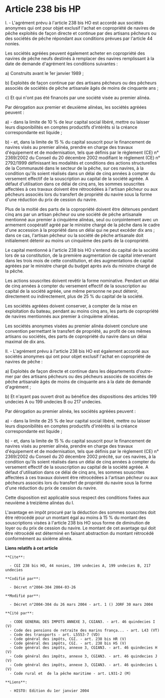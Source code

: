 # Article 238 bis HP

I. - L'agrément prévu à l'article 238 bis HO est accordé aux sociétés anonymes qui ont pour objet exclusif l'achat en
copropriété de navires de pêche exploités de façon directe et continue par des artisans pêcheurs ou des sociétés de pêche
répondant aux conditions prévues par l'article 44 nonies.

Les sociétés agréées peuvent également acheter en copropriété des navires de pêche neufs destinés à remplacer des navires
remplissant à la date de demande d'agrément les conditions suivantes :

a) Construits avant le 1er janvier 1989 ;

b) Exploités de façon continue par des artisans pêcheurs ou des pêcheurs associés de sociétés de pêche artisanale âgés de
moins de cinquante ans ;

c) Et qui n'ont pas été financés par une société visée au premier alinéa.

Par dérogation aux premier et deuxième alinéas, les sociétés agréées peuvent :

a) - dans la limite de 10 % de leur capital social libéré, mettre ou laisser leurs disponibilités en comptes productifs
d'intérêts si la créance correspondante est liquide ;

b) - et, dans la limite de 15 % du capital souscrit pour le financement de navires visés au premier alinéa, prendre en charge
des travaux d'équipement et de modernisation, tels que définis par le règlement (CE) n° 2369/2002 du Conseil du 20 décembre
2002 modifiant le règlement (CE) n° 2792/1999 définissant les modalités et conditions des actions structurelles de la
Communauté dans le secteur de la pêche, sur ces navires, à la condition qu'ils soient réalisés dans un délai de cinq années à
compter du versement effectif de la souscription au capital de la société agréée. A défaut d'utilisation dans ce délai de
cinq ans, les sommes souscrites affectées à ces travaux doivent être rétrocédées à l'artisan pêcheur ou aux pêcheurs associés
lors du transfert de propriété du navire sous la forme d'une réduction du prix de cession du navire.

Plus de la moitié des parts de la copropriété doivent être détenues pendant cinq ans par un artisan pêcheur ou une société de
pêche artisanale mentionné aux premier à cinquième alinéas, seul ou conjointement avec un armement coopératif agréé par le
ministre chargé de la pêche dans le cadre d'une accession à la propriété dans un délai qui ne peut excéder dix ans ; dans ce
cas, l'artisan pêcheur ou la société de pêche artisanale doit initialement détenir au moins un cinquième des parts de la
copropriété.

Le capital mentionné à l'article 238 bis HO s'entend du capital de la société lors de sa constitution, de la première
augmentation de capital intervenant dans les trois mois de cette constitution, et des augmentations de capital agréées par le
ministre chargé du budget après avis du ministre chargé de la pêche.

Les actions souscrites doivent revêtir la forme nominative. Pendant un délai de cinq années à compter du versement effectif
de la souscription au capital de la société agréée, une même personne ne peut détenir, directement ou indirectement, plus de
25 % du capital de la société.

Les sociétés agréées doivent conserver, à compter de la mise en exploitation du bateau, pendant au moins cinq ans, les parts
de copropriété de navires mentionnés aux premier à cinquième alinéas.

Les sociétés anonymes visées au premier alinéa doivent conclure une convention permettant le transfert de propriété, au
profit de ces mêmes artisans ou sociétés, des parts de copropriété du navire dans un délai maximal de dix ans.

II. - L'agrément prévu à l'article 238 bis HO est également accordé aux sociétés anonymes qui ont pour objet exclusif l'achat
en copropriété de navires de pêche :

a) Exploités de façon directe et continue dans les départements d'outre-mer par des artisans pêcheurs ou des pêcheurs
associés de sociétés de pêche artisanale âgés de moins de cinquante ans à la date de demande d'agrément ;

b) Et n'ayant pas ouvert droit au bénéfice des dispositions des articles 199 undecies A ou 199 undecies B ou 217 undecies.

Par dérogation au premier alinéa, les sociétés agréées peuvent :

a) - dans la limite de 25 % de leur capital social libéré, mettre ou laisser leurs disponibilités en comptes productifs
d'intérêts si la créance correspondante est liquide ;

b) - et, dans la limite de 15 % du capital souscrit pour le financement de navires visés au premier alinéa, prendre en charge
des travaux d'équipement et de modernisation, tels que définis par le règlement (CE) n° 2369/2002 du Conseil du 20 décembre
2002 précité, sur ces navires, à la condition qu'ils soient réalisés dans un délai de cinq années à compter du versement
effectif de la souscription au capital de la société agréée. A défaut d'utilisation dans ce délai de cinq ans, les sommes
souscrites affectées à ces travaux doivent être rétrocédées à l'artisan pêcheur ou aux pêcheurs associés lors du transfert de
propriété du navire sous la forme d'une réduction du prix de cession du navire.

Cette disposition est applicable sous respect des conditions fixées aux neuvième à treizième alinéas du I.

L'avantage en impôt procuré par la déduction des sommes souscrites doit être rétrocédé pour un montant égal au moins à 15 %
du montant des souscriptions visées à l'article 238 bis HO sous forme de diminution de loyer ou du prix de cession du navire.
Le montant de cet avantage qui doit être rétrocédé est déterminé en faisant abstraction du montant rétrocédé conformément au
sixième alinéa.

**Liens relatifs à cet article**

	**Cite**:

	  - CGI 238 bis HO, 44 nonies, 199 undecies A, 199 undecies B, 217 undecies

	**Codifié par**:

	  - Décret n°2004-304 2004-03-26

	**Modifié par**:

	  - Décret n°2004-304 du 26 mars 2004 - art. 1 () JORF 30 mars 2004

	**Cité par**:

	  - CODE GENERAL DES IMPOTS ANNEXE 3, CGIAN3. - art. 46 quindecies I (V)
	  - Code des pensions de retraite des marins frança... - art. L43 (VT)
	  - Code des transports - art. L5553-7 (VD)
	  - Code général des impôts, CGI. - art. 238 bis HR (V)
	  - Code général des impôts, CGI. - art. 238 bis HS (V)
	  - Code général des impôts, annexe 3, CGIAN3. - art. 46 quindecies H (V)
	  - Code général des impôts, annexe 3, CGIAN3. - art. 46 quindecies J (V)
	  - Code général des impôts, annexe 3, CGIAN3. - art. 46 quindecies L (V)
	  - Code rural et  de la pêche maritime - art. L931-2 (M)

	**Liens**:

	  - HISTO: Edition du 1er janvier 2004
